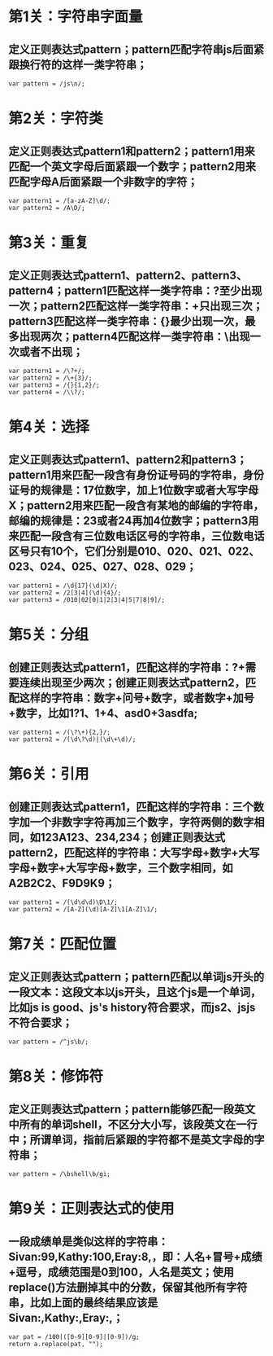 # 第1关：字符串字面量

## 定义正则表达式pattern；pattern匹配字符串js后面紧跟换行符的这样一类字符串；

    var pattern = /js\n/;


# 第2关：字符类

## 定义正则表达式pattern1和pattern2；pattern1用来匹配一个英文字母后面紧跟一个数字；pattern2用来匹配字母A后面紧跟一个非数字的字符；

    var pattern1 = /[a-zA-Z]\d/;
    var pattern2 = /A\D/;


# 第3关：重复

## 定义正则表达式pattern1、pattern2、pattern3、pattern4；pattern1匹配这样一类字符串：?至少出现一次；pattern2匹配这样一类字符串：+只出现三次；pattern3匹配这样一类字符串：{}最少出现一次，最多出现两次；pattern4匹配这样一类字符串：\出现一次或者不出现；

    var pattern1 = /\?+/;
    var pattern2 = /\+{3}/;
    var pattern3 = /{}{1,2}/;
    var pattern4 = /\\?/;


# 第4关：选择

## 定义正则表达式pattern1、pattern2和pattern3；pattern1用来匹配一段含有身份证号码的字符串，身份证号的规律是：17位数字，加上1位数字或者大写字母X；pattern2用来匹配一段含有某地的邮编的字符串，邮编的规律是：23或者24再加4位数字；pattern3用来匹配一段含有三位数电话区号的字符串，三位数电话区号只有10个，它们分别是010、020、021、022、023、024、025、027、028、029；

    var pattern1 = /\d{17}(\d|X)/;
    var pattern2 = /2[3|4](\d){4}/;
    var pattern3 = /010|02[0|1|2|3|4|5|7|8|9]/;


# 第5关：分组

## 创建正则表达式pattern1，匹配这样的字符串：?+需要连续出现至少两次；创建正则表达式pattern2，匹配这样的字符串：数字+问号+数字，或者数字+加号+数字，比如1?1、1+4、asd0+3asdfa;

    var pattern1 = /(\?\+){2,}/;
    var pattern2 = /(\d\?\d)|(\d\+\d)/;


# 第6关：引用

## 创建正则表达式pattern1，匹配这样的字符串：三个数字加一个非数字字符再加三个数字，字符两侧的数字相同，如123A123、234,234；创建正则表达式pattern2，匹配这样的字符串：大写字母+数字+大写字母+数字+大写字母+数字，三个数字相同，如A2B2C2、F9D9K9；

    var pattern1 = /(\d\d\d)\D\1/;
    var pattern2 = /[A-Z](\d)[A-Z]\1[A-Z]\1/;


# 第7关：匹配位置

## 定义正则表达式pattern；pattern匹配以单词js开头的一段文本：这段文本以js开头，且这个js是一个单词，比如js is good、js's history符合要求，而js2、jsjs不符合要求；

    var pattern = /^js\b/;


# 第8关：修饰符

## 定义正则表达式pattern；pattern能够匹配一段英文中所有的单词shell，不区分大小写，该段英文在一行中；所谓单词，指前后紧跟的字符都不是英文字母的字符串；

    var pattern = /\bshell\b/gi;


# 第9关：正则表达式的使用

## 一段成绩单是类似这样的字符串：Sivan:99,Kathy:100,Eray:8,，即：人名+冒号+成绩+逗号，成绩范围是0到100，人名是英文；使用replace()方法删掉其中的分数，保留其他所有字符串，比如上面的最终结果应该是Sivan:,Kathy:,Eray:,；

    var pat = /100|([0-9][0-9]|[0-9])/g;
    return a.replace(pat, "");